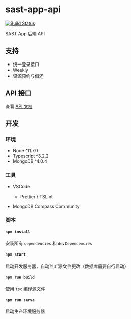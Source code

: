 # sast-app-api

[![Build Status](https://travis-ci.com/eesast/sast-api.svg?branch=master)](https://travis-ci.com/eesast/sast-api)

SAST App 后端 API

## 支持

- 统一登录接口
- Weekly
- 资源预约与借还

## API 接口

查看 [API 文档](https://api.eesast.com/docs/)

## 开发

### 环境

- Node ^11.7.0
- Typescript ^3.2.2
- MongoDB ^4.0.4

### 工具

- VSCode

  - Prettier / TSLint

- MongoDB Compass Community

### 脚本

#### `npm install`

安装所有 `dependencies` 和 `devDependencies`

#### `npm start`

启动开发服务器，自动监听源文件更改（数据库需要自行启动）

#### `npm run build`

使用 `tsc` 编译源文件

#### `npm run serve`

启动生产环境服务器
